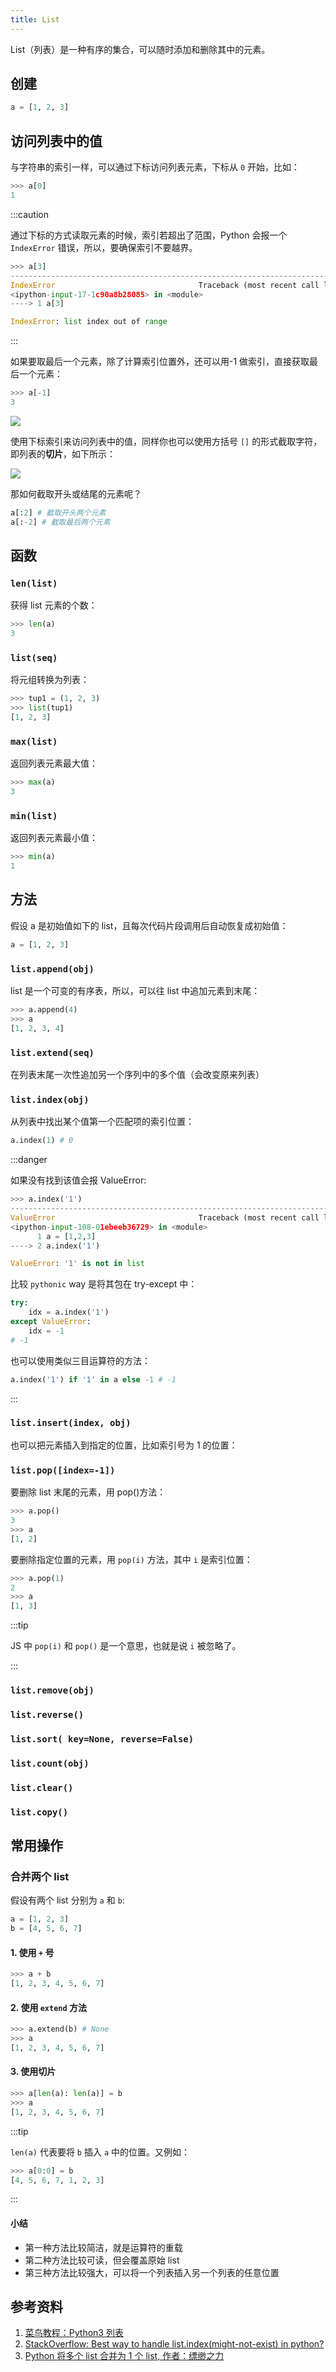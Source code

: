 ```yaml
---
title: List
---
```


List（列表）是一种有序的集合，可以随时添加和删除其中的元素。

## 创建

```py
a = [1, 2, 3]
```

## 访问列表中的值

与字符串的索引一样，可以通过下标访问列表元素，下标从 `0` 开始，比如：

```py
>>> a[0]
1
```

:::caution

通过下标的方式读取元素的时候，索引若超出了范围，Python 会报一个 `IndexError` 错误，所以，要确保索引不要越界。

```py
>>> a[3]
---------------------------------------------------------------------------
IndexError                                Traceback (most recent call last)
<ipython-input-17-1c90a8b28085> in <module>
----> 1 a[3]

IndexError: list index out of range
```

:::

如果要取最后一个元素，除了计算索引位置外，还可以用-1 做索引，直接获取最后一个元素：

```py
>>> a[-1]
3
```

<Img w="650" src='https://cosmos-x.oss-cn-hangzhou.aliyuncs.com/kfdc9j.png' />

使用下标索引来访问列表中的值，同样你也可以使用方括号 `[]` 的形式截取字符，即列表的**切片**，如下所示：

<Img w="650" src='https://cosmos-x.oss-cn-hangzhou.aliyuncs.com/DwbBdX.png' />

那如何截取开头或结尾的元素呢？

```py
a[:2] # 截取开头两个元素
a[:-2] # 截取最后两个元素
```

## 函数

### `len(list)`

获得 list 元素的个数：

```py
>>> len(a)
3
```

### `list(seq)`

将元组转换为列表：

```py
>>> tup1 = (1, 2, 3)
>>> list(tup1)
[1, 2, 3]
```

### `max(list)`

返回列表元素最大值：

```py
>>> max(a)
3
```

### `min(list)`

返回列表元素最小值：

```py
>>> min(a)
1
```

## 方法

假设 a 是初始值如下的 list，且每次代码片段调用后自动恢复成初始值：

```py
a = [1, 2, 3]
```

### `list.append(obj)`

list 是一个可变的有序表，所以，可以往 list 中追加元素到末尾：

```py
>>> a.append(4)
>>> a
[1, 2, 3, 4]
```

### `list.extend(seq)`

在列表末尾一次性追加另一个序列中的多个值（会改变原来列表）

### `list.index(obj)`

从列表中找出某个值第一个匹配项的索引位置：

```py
a.index(1) # 0
```

:::danger

如果没有找到该值会报 ValueError:

```py
>>> a.index('1')
---------------------------------------------------------------------------
ValueError                                Traceback (most recent call last)
<ipython-input-108-01ebeeb36729> in <module>
      1 a = [1,2,3]
----> 2 a.index('1')

ValueError: '1' is not in list
```

比较 `pythonic` way 是将其包在 try-except 中：

```py
try:
    idx = a.index('1')
except ValueError:
    idx = -1
# -1
```

也可以使用类似三目运算符的方法：

```py
a.index('1') if '1' in a else -1 # -1
```

:::

### `list.insert(index, obj)`

也可以把元素插入到指定的位置，比如索引号为 1 的位置：

### `list.pop([index=-1])`

要删除 list 末尾的元素，用 pop()方法：

```py
>>> a.pop()
3
>>> a
[1, 2]
```

要删除指定位置的元素，用 `pop(i)` 方法，其中 `i` 是索引位置：

```py
>>> a.pop(1)
2
>>> a
[1, 3]
```

:::tip

JS 中 `pop(i)` 和 `pop()` 是一个意思，也就是说 `i` 被忽略了。

:::

### `list.remove(obj)`

### `list.reverse()`

### `list.sort( key=None, reverse=False)`

### `list.count(obj)`

### `list.clear()`

### `list.copy()`

## 常用操作

### 合并两个 list

假设有两个 list 分别为 `a` 和 `b`:

```py
a = [1, 2, 3]
b = [4, 5, 6, 7]
```

#### 1. 使用 `+` 号

```py
>>> a + b
[1, 2, 3, 4, 5, 6, 7]
```

#### 2. 使用 `extend` 方法

```py
>>> a.extend(b) # None
>>> a
[1, 2, 3, 4, 5, 6, 7]
```

#### 3. 使用切片

```py
>>> a[len(a): len(a)] = b
>>> a
[1, 2, 3, 4, 5, 6, 7]
```

:::tip

`len(a)` 代表要将 `b` 插入 `a` 中的位置。又例如：

```py
>>> a[0:0] = b
[4, 5, 6, 7, 1, 2, 3]
```

:::

#### 小结

- 第一种方法比较简洁，就是运算符的重载
- 第二种方法比较可读，但会覆盖原始 list
- 第三种方法比较强大，可以将一个列表插入另一个列表的任意位置

## 参考资料

1. [菜鸟教程：Python3 列表](https://www.runoob.com/python3/python3-list.html)
2. [StackOverflow: Best way to handle list.index(might-not-exist) in python?](https://stackoverflow.com/questions/2132718/best-way-to-handle-list-indexmight-not-exist-in-python)
3. [Python 将多个 list 合并为 1 个 list, 作者：缥缈之力](https://blog.csdn.net/roytao2/article/details/54180182)
